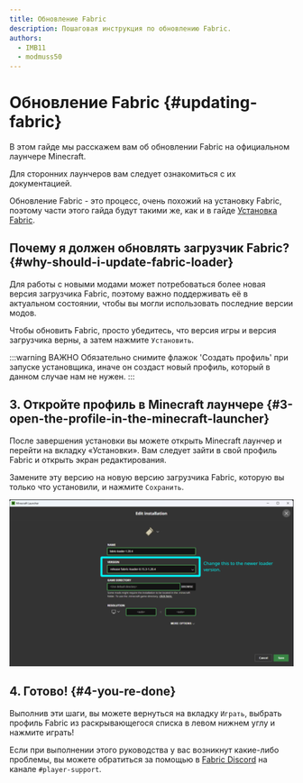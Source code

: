 ```yaml
---
title: Обновление Fabric
description: Пошаговая инструкция по обновлению Fabric.
authors:
  - IMB11
  - modmuss50
---
```


# Обновление Fabric {#updating-fabric}

В этом гайде мы расскажем вам об обновлении Fabric на официальном лаунчере Minecraft.

Для сторонних лаунчеров вам следует ознакомиться с их документацией.

Обновление Fabric - это процесс, очень похожий на установку Fabric, поэтому части этого гайда будут такими же, как и в гайде [Установка Fabric](./installing-fabric).

## Почему я должен обновлять загрузчик Fabric? {#why-should-i-update-fabric-loader}

Для работы с новыми модами может потребоваться более новая версия загрузчика Fabric, поэтому важно поддерживать её в актуальном состоянии, чтобы вы могли использовать последние версии модов.

<!--@include: ./installing-fabric.md#common-->

Чтобы обновить Fabric, просто убедитесь, что версия игры и версия загрузчика верны, а затем нажмите `Установить`.

:::warning ВАЖНО
Обязательно снимите флажок 'Создать профиль' при запуске установщика, иначе он создаст новый профиль, который в данном случае нам не нужен.
:::

## 3. Откройте профиль в Minecraft лаунчере {#3-open-the-profile-in-the-minecraft-launcher}

После завершения установки вы можете открыть Minecraft лаунчер и перейти на вкладку «Установки». Вам следует зайти в свой профиль Fabric и открыть экран редактирования.

Замените эту версию на новую версию загрузчика Fabric, которую вы только что установили, и нажмите `Сохранить`.

![Обновление версии загрузчика Fabric в Minecraft лаунчере](/assets/players/updating-fabric.png)

## 4. Готово! {#4-you-re-done}

Выполнив эти шаги, вы можете вернуться на вкладку `Играть`, выбрать профиль Fabric из раскрывающегося списка в левом нижнем углу и нажмите играть!

Если при выполнении этого руководства у вас возникнут какие-либо проблемы, вы можете обратиться за помощью в [Fabric Discord](https://discord.gg/v6v4pMv) на канале `#player-support`.
